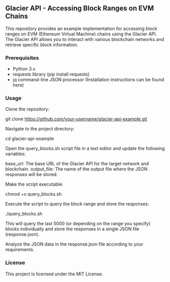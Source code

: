## Glacier API - Accessing Block Ranges on EVM Chains

This repository provides an example implementation for accessing block ranges on EVM (Ethereum Virtual Machine) chains using the Glacier API. The Glacier API allows you to interact with various blockchain networks and retrieve specific block information.

### Prerequisites

- Python 3.x
- requests library (pip install requests)
- jq command-line JSON processor (Installation instructions can be found here)

### Usage

Clone the repository:

git clone https://github.com/your-username/glacier-api-example.git

Navigate to the project directory:

cd glacier-api-example

Open the query_blocks.sh script file in a text editor and update the following variables:

base_url: The base URL of the Glacier API for the target network and blockchain.
output_file: The name of the output file where the JSON responses will be stored.

Make the script executable:

chmod +x query_blocks.sh

Execute the script to query the block range and store the responses:

./query_blocks.sh

This will query the last 5000 (or depending on the range you specify) blocks individually and store the responses in a single JSON file (response.json).

Analyze the JSON data in the response.json file according to your requirements.

### License

This project is licensed under the MIT License.

